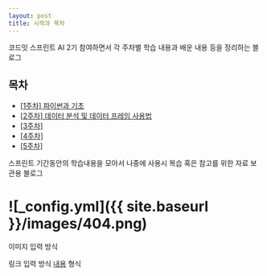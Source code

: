 ```yaml
---
layout: post
title: 시작과 목차
---
```


코드잇 스프린트 AI 2기 참여하면서 각 주차별 학습 내용과 배운 내용 등을 정리하는 블로그



<h2>목차</h2>
<ul>
  <li><a href="https://dyddnjs131.github.io/파이썬과-기초">[1주차] 파이썬과 기초</a></li>
  
  <li><a href="">[2주차] 데이터 분석 및 데이터 프레임 사용법</a></li>
  
  <li><a href="">[3주차]</a></li>
  
  <li><a href="">[4주차]</a></li>
  
  <li><a href="">[5주차]</a></li>
  
</ul>

스프린트 기간동안의 학습내용을 모아서 나중에 사용시 복습 혹은 참고를 위한 자료 보관용 블로그

<h1>![_config.yml]({{ site.baseurl }}/images/404.png)</h1>
이미지 입력 방식

링크 입력 방식 [내용](링크) 형식
